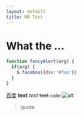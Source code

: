 ```yaml
---
layout: default
title: MD Test
---
```

# What the ...
```javascript
function fancyAlert(arg) {
  if(arg) {
    $.facebox({div:'#foo'})
  }
}
```
[百度](http://www.baidu.com)
**text**
*text*
~~text~~
`code`
![alt](http://7xkve6.com1.z0.glb.clouddn.com/avatar.png)
> quote